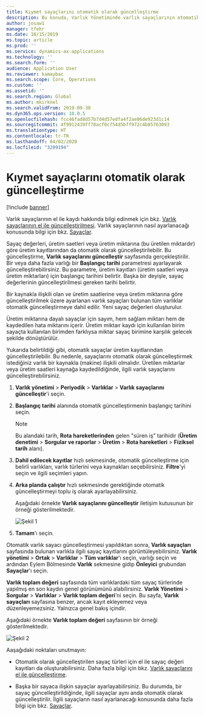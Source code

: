 ```yaml
---
title: Kıymet sayaçlarını otomatik olarak güncelleştirme
description: Bu konuda, Varlık Yönetiminde varlık sayaçlarının otomatik olarak güncelleştirilmesi açıklanmaktadır.
author: josaw1
manager: tfehr
ms.date: 10/15/2019
ms.topic: article
ms.prod: ''
ms.service: dynamics-ax-applications
ms.technology: ''
ms.search.form: ''
audience: Application User
ms.reviewer: kamaybac
ms.search.scope: Core, Operations
ms.custom: ''
ms.assetid: ''
ms.search.region: Global
ms.author: mkirknel
ms.search.validFrom: 2019-09-30
ms.dyn365.ops.version: 10.0.5
ms.openlocfilehash: fcc46fad8d57b7d4d57edfa4f2ae06de923d1c14
ms.sourcegitcommit: 4f9912439ff78acf0c754d5bff972c4b85763093
ms.translationtype: HT
ms.contentlocale: tr-TR
ms.lasthandoff: 04/02/2020
ms.locfileid: "3209194"
---
```

# <a name="automatic-update-of-asset-counters"></a>Kıymet sayaçlarını otomatik olarak güncelleştirme

[!include [banner](../../includes/banner.md)]

Varlık sayaçlarının el ile kaydı hakkında bilgi edinmek için bkz. [Varlık sayaçlarının el ile güncelleştirilmesi](../work-orders/manual-update-of-asset-counters.md). Varlık sayaçlarının nasıl ayarlanacağı konusunda bilgi için bkz. [Sayaçlar](../setup-for-objects/counters.md).

Sayaç değerleri, üretim saetleri veya üretim miktarına (bu üretilen miktardır) göre üretim kayıtlarından da otomatik olarak güncelleştirilebilir. Bu güncelleştirme, **Varlık sayaçlarını güncelleştir** sayfasında gerçekleştirilir. Bir veya daha fazla varlığı bir **Başlangıç tarihi** parametresi ayarlayarak güncelleştirebilirsiniz. Bu parametre, üretim kayıtları (üretim saatleri veya üretim miktarları) için başlangıç tarihini belirtir. Başka bir deyişle, sayaç değerlerinin güncelleştirilmesi gereken tarihi belirtir.

Bir kaynakla ilişkili olan *ve* üretim saatlerine veya üretim miktarına göre güncelleştirilmek üzere ayarlanan varlık sayaçları bulunan tüm varlıklar otomatik güncelleştirmeye dahil edilir. Yeni sayaç değerleri oluşturulur.

Üretim miktarına dayalı sayaçlar için sayım, hem sağlam miktarı hem de kaydedilen hata miktarını içerir. Üretim miktaır kaydı için kullanılan birim sayaçta kullanılan birimden farklıysa miktar sayaç birimine karşılık gelecek şekilde dönüştürülür.

Yukarıda belirtildiği gibi, otomatik sayaçlar üretim kayıtlarından güncelleştirilebilir. Bu nedenle, sayaçlarını otomatik olarak güncelleştirmek istediğiniz varlık bir kaynakla (makine) ilişkili olmalıdır. Üretilen miktarlar veya üretim saatleri kaynağa kaydedildiğinde, ilgili varlık sayaçlarını güncelleştirebilirsiniz.

1. **Varlık yönetimi** > **Periyodik** > **Varlıklar** > **Varlık sayaçlarını güncelleştir**'i seçin.

2. **Başlangıç tarihi** alanında otomatik güncelleştirmenin başlangıç tarihini seçin.

    >[!NOTE]
    >Bu alandaki tarih, **Rota hareketlerinden** gelen "süren iş" tarihidir (**Üretim denetimi** > **Sorgular ve raporlar** > **Üretim** > **Rota hareketleri** > **Fiziksel tarih** alanı).

3. **Dahil edilecek kayıtlar** hızlı sekmesinde, otomatik güncelleştirme için belirli varlıkları, varlık türlerini veya kaynakları seçebilirsiniz. **Filtre**'yi seçin ve ilgili seçimleri yapın.

4. **Arka planda çalıştır** hızlı sekmesinde gerektiğinde otomatik güncelleştirmeyi toplu iş olarak ayarlayabilirsiniz.

    Aşağıdaki örnekte **Varlık sayaçlarını güncelleştir** iletişim kutusunun bir örneği gösterilmektedir.

    ![Şekil 1](media/12-work-orders.png)

5. **Tamam**'ı seçin. 

Otomatik varlık sayacı güncelleştirmesi yapıldıktan sonra, **Varlık sayaçları** sayfasında bulunan varlıkla ilgili sayaç kayıtlarını görüntüleyebilirsiniz. **Varlık yönetimi** > **Ortak** > **Varlıklar** > **Tüm varlıklar**'ı seçin, varlığı seçin ve ardından Eylem Bölmesinde **Varlık** sekmesine gidip **Önleyici** grubundan **Sayaçlar**'ı seçin.

**Varlık toplam değeri** sayfasında tüm varlıklardaki tüm sayaç türlerinde yapılmış en son kaydın genel görünümünü alabilirsiniz. **Varlık Yönetimi** > **Sorgular** > **Varlıklar** > **Varlık toplam değeri**'ni seçin. Bu sayfa, **Varlık sayaçları** sayfasına benzer, ancak kayıt ekleyemez veya düzenleyemezsiniz. Yalnızca genel bakış içindir.

Aşağıdaki örnekte **Varlık toplam değeri** sayfasının bir örneği gösterilmektedir.

![Şekil 2](media/13-work-orders.png)

Aaşağıdaki noktaları unutmayın:

- Otomatik olarak güncelleştirilen sayaç türleri için el ile sayaç değeri kayıtları da oluşturabilirsiniz. Daha fazla bilgi için bkz. [Varlık sayaçlarını el ile güncelleştirme](../work-orders/manual-update-of-asset-counters.md).

- Başka bir sayaca ilişkin sayaçlar ayarlayabilirsiniz. Bu durumda, bir sayaç güncelleştirildiğinde, ilgili sayaçlar aynı anda otomatik olarak güncelleştirilir. İlgili sayaçların nasıl ayarlanacağı konusunda daha fazla bilgi için bkz. [Sayaçlar](../setup-for-objects/counters.md).

